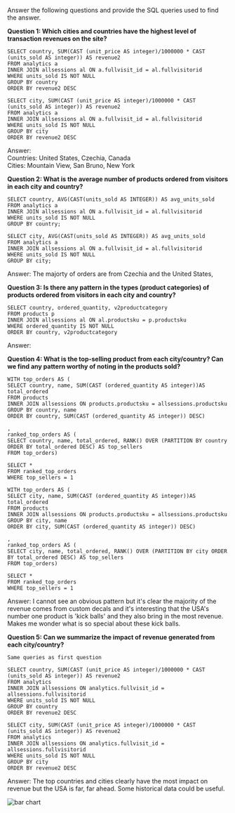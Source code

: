Answer the following questions and provide the SQL queries used to find the answer.

    
**Question 1: Which cities and countries have the highest level of transaction revenues on the site?**

``` 
SELECT country, SUM(CAST (unit_price AS integer)/1000000 * CAST (units_sold AS integer)) AS revenue2  
FROM analytics a
INNER JOIN allsessions al ON a.fullvisit_id = al.fullvisitorid   
WHERE units_sold IS NOT NULL   
GROUP BY country   
ORDER BY revenue2 DESC
```
```
SELECT city, SUM(CAST (unit_price AS integer)/1000000 * CAST (units_sold AS integer)) AS revenue2  
FROM analytics a
INNER JOIN allsessions al ON a.fullvisit_id = al.fullvisitorid   
WHERE units_sold IS NOT NULL   
GROUP BY city   
ORDER BY revenue2 DESC
```

Answer:   
Countries: United States, Czechia, Canada   
Cities: Mountain View, San Bruno, New York  



**Question 2: What is the average number of products ordered from visitors in each city and country?**

``` 
SELECT country, AVG(CAST(units_sold AS INTEGER)) AS avg_units_sold  
FROM analytics a
INNER JOIN allsessions al ON a.fullvisit_id = al.fullvisitorid  
WHERE units_sold IS NOT NULL  
GROUP BY country;
```
```
SELECT city, AVG(CAST(units_sold AS INTEGER)) AS avg_units_sold  
FROM analytics a
INNER JOIN allsessions al ON a.fullvisit_id = al.fullvisitorid  
WHERE units_sold IS NOT NULL  
GROUP BY city;
``` 

Answer: The majorty of orders are from Czechia and the United States,   



**Question 3: Is there any pattern in the types (product categories) of products ordered from visitors in each city and country?**


```
SELECT country, ordered_quantity, v2productcategory  
FROM products p   
INNER JOIN allsessions al ON al.productsku = p.productsku   
WHERE ordered_quantity IS NOT NULL   
ORDER BY country, v2productcategory  
```

Answer:





**Question 4: What is the top-selling product from each city/country? Can we find any pattern worthy of noting in the products sold?**


``` 
WITH top_orders AS (  
SELECT country, name, SUM(CAST (ordered_quantity AS integer))AS total_ordered  
FROM products  
INNER JOIN allsessions ON products.productsku = allsessions.productsku  
GROUP BY country, name  
ORDER BY country, SUM(CAST (ordered_quantity AS integer)) DESC)  
  
, 
ranked_top_orders AS (  
SELECT country, name, total_ordered, RANK() OVER (PARTITION BY country ORDER BY total_ordered DESC) AS top_sellers  
FROM top_orders)   

SELECT *   
FROM ranked_top_orders   
WHERE top_sellers = 1
```

```
WITH top_orders AS (  
SELECT city, name, SUM(CAST (ordered_quantity AS integer))AS total_ordered  
FROM products  
INNER JOIN allsessions ON products.productsku = allsessions.productsku  
GROUP BY city, name  
ORDER BY city, SUM(CAST (ordered_quantity AS integer)) DESC)  
  
,  
ranked_top_orders AS (  
SELECT city, name, total_ordered, RANK() OVER (PARTITION BY city ORDER BY total_ordered DESC) AS top_sellers  
FROM top_orders)   

SELECT *   
FROM ranked_top_orders   
WHERE top_sellers = 1
```


Answer: I cannot see an obvious pattern but it's clear the majority of the revenue comes from custom decals and it's interesting that the USA's number one product is 'kick balls' and they also bring in the most revenue. Makes me wonder what is so special about these kick balls.  





**Question 5: Can we summarize the impact of revenue generated from each city/country?**

```
Same queries as first question   

SELECT country, SUM(CAST (unit_price AS integer)/1000000 * CAST (units_sold AS integer)) AS revenue2  
FROM analytics  
INNER JOIN allsessions ON analytics.fullvisit_id = allsessions.fullvisitorid   
WHERE units_sold IS NOT NULL   
GROUP BY country   
ORDER BY revenue2 DESC  

SELECT city, SUM(CAST (unit_price AS integer)/1000000 * CAST (units_sold AS integer)) AS revenue2  
FROM analytics  
INNER JOIN allsessions ON analytics.fullvisit_id = allsessions.fullvisitorid   
WHERE units_sold IS NOT NULL   
GROUP BY city   
ORDER BY revenue2 DESC
```

Answer: The top countries and cities clearly have the most impact on revenue but the USA is far, far ahead. Some historical data could be useful. 

![bar chart](https://github.com/user-attachments/assets/6180ca57-607f-45a9-9387-c01a300bcb2c)





